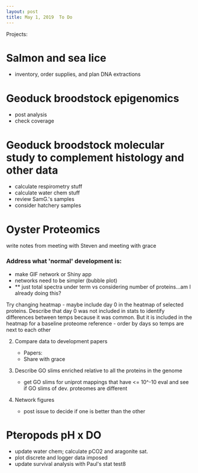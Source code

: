 ```yaml
---
layout: post
title: May 1, 2019  To Do
---
```


Projects:

# Salmon and sea lice
- inventory, order supplies, and plan DNA extractions

# Geoduck broodstock epigenomics
- post analysis
- check coverage

# Geoduck broodstock molecular study to complement histology and other data
- calculate respirometry stuff
- calculate water chem stuff
- review SamG.'s samples 
- consider hatchery samples

# Oyster Proteomics

write notes from meeting with Steven and meeting with grace


### Address what 'normal' development is:

- make GIF network or Shiny app
- networks need to be simpler (bubble plot)
- ** just total spectra under term vs considering number of proteins...am I already doing this?


Try changing heatmap
	- maybe include day 0 in the heatmap of selected proteins. Describe that day 0 was not included in stats to identify differences between temps because it was common. But it is included in the heatmap for a baseline proteome reference
	- order by days so temps are next to each other 

2. Compare data to development papers
	- Papers: 
	- Share with grace

3. Describe GO slims enriched relative to all the proteins in the genome 
	- get GO slims for uniprot mappings that have <= 10^-10 eval and see if GO slims of dev. proteomes are different

4. Network figures
	- post issue to decide if one is better than the other
	
# Pteropods pH x DO
- update water chem; calculate pCO2 and aragonite sat.
- plot discrete and logger data imposed
- update survival analysis with Paul's stat test8

	